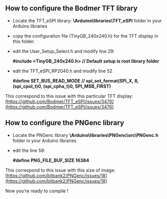 ## How to configure the Bodmer TFT library

- Locate the TFT_eSPI library: **\Arduino\libraries\TFT_eSPI** folder in your Arduino libraries
- copy the configuration file (TinyGB_240x240.h) for the TFT display in this folder.
- edit the User_Setup_Select.h and modify line 29:

    **#include <TinyGB_240x240.h> // Default setup is root library folder**
  
- edit the TFT_eSPI_RP2040.h and modify line 52

   **#define SET_BUS_READ_MODE  // spi_set_format(SPI_X,  8, (spi_cpol_t)0, (spi_cpha_t)0, SPI_MSB_FIRST)**

This correspond to this issue with this particular TFT display: [https://github.com/Bodmer/TFT_eSPI/issues/3476](https://github.com/Bodmer/TFT_eSPI/issues/3476)

## How to configure the PNGenc library

- Locate the PNGenc library **\Arduino\libraries\PNGenc\src\PNGenc.h** folder in your Arduino libraries
- edit the line 59:

   **#define PNG_FILE_BUF_SIZE 16384**

This correspond to this issue with this size of image: 
[https://github.com/bitbank2/PNGenc/issues/18](https://github.com/bitbank2/PNGenc/issues/18)

Now you're ready to compile !
